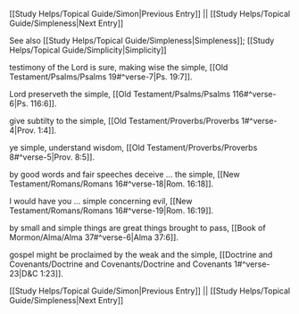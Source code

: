 [[Study Helps/Topical Guide/Simon|Previous Entry]]  ||  [[Study Helps/Topical Guide/Simpleness|Next Entry]]

 See also [[Study Helps/Topical Guide/Simpleness|Simpleness]]; [[Study Helps/Topical Guide/Simplicity|Simplicity]]

 testimony of the Lord is sure, making wise the simple, [[Old Testament/Psalms/Psalms 19#^verse-7|Ps. 19:7]].

 Lord preserveth the simple, [[Old Testament/Psalms/Psalms 116#^verse-6|Ps. 116:6]].

 give subtilty to the simple, [[Old Testament/Proverbs/Proverbs 1#^verse-4|Prov. 1:4]].

 ye simple, understand wisdom, [[Old Testament/Proverbs/Proverbs 8#^verse-5|Prov. 8:5]].

 by good words and fair speeches deceive ... the simple, [[New Testament/Romans/Romans 16#^verse-18|Rom. 16:18]].

 I would have you ... simple concerning evil, [[New Testament/Romans/Romans 16#^verse-19|Rom. 16:19]].

 by small and simple things are great things brought to pass, [[Book of Mormon/Alma/Alma 37#^verse-6|Alma 37:6]].

 gospel might be proclaimed by the weak and the simple, [[Doctrine and Covenants/Doctrine and Covenants/Doctrine and Covenants 1#^verse-23|D&C 1:23]].

[[Study Helps/Topical Guide/Simon|Previous Entry]]  ||  [[Study Helps/Topical Guide/Simpleness|Next Entry]]